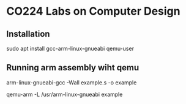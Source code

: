 # CO224 Labs on Computer Design

## Installation

sudo apt install gcc-arm-linux-gnueabi qemu-user


## Running arm assembly wiht qemu

arm-linux-gnueabi-gcc -Wall example.s -o example

qemu-arm -L /usr/arm-linux-gnueabi example


